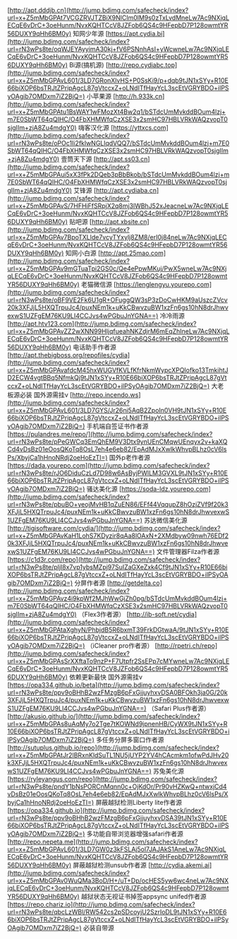 [http://apt.dddjb.cn](http://jump.bdimg.com/safecheck/index?url=x+Z5mMbGPAt7VCGZRVJTZBiX9NlCIm0lM9s0zTxLvdMneLw7Ac9NXjqLECqE6vDrC+3oeHunm/NvxKQHTCcV8JZFob6QS4c9HFepbD7P128owmtYR56DUXY9qHh6BM0y) 知网少年源
[https://apt.cydia.bi](http://jump.bdimg.com/safecheck/index?url=rN3wPs8te/oqWJEYAyyimA30kj+fV6PSNnhAsI+yWcwneLw7Ac9NXjqLECqE6vDrC+3oeHunm/NvxKQHTCcV8JZFob6QS4c9HFepbD7P128owmtYR56DUXY9qHh6BM0y) Bi源(搞机源)
[http://repo.cydiabc.top](http://jump.bdimg.com/safecheck/index?url=x+Z5mMbGPAvL601/3LD7GRonXlvHS+P0SsKi9/p+dqb9tJN1xSYy+R10E66biXOP6bsTRJtZPripAgcL87gVtccxZ+oLNdITfHayYcL3scEtVGRYBDO+ilPSyOAgib7OMDxm7iZ2BjQ=) 小苹果源
[http://h.933k.cn](http://jump.bdimg.com/safecheck/index?url=x+Z5mMbGPAtu1BsWAY1wFMozXt4Bw2q1/bSTdcUmMvkddBOum4lzj+m7E0SbWT64qQIHC/O4FbXHMWfqCzXSE3x2smHC97HBLVRkWAQzvopT0sjgIIm+zjA8Zu4mdgY0) 嗨客汉化源
[https://yttxcs.com](http://jump.bdimg.com/safecheck/index?url=rN3wPs8te/oPOc1Ii2fklwNGLlqdVQQ7/bSTdcUmMvkddBOum4lzj+m7E0SbWT64qQIHC/O4FbXHMWfqCzXSE3x2smHC97HBLVRkWAQzvopT0sjgIIm+zjA8Zu4mdgY0) 壹筒天下源
[http://apt.ss03.cn](http://jump.bdimg.com/safecheck/index?url=x+Z5mMbGPAui5xX3fPk2DQeb3pBbBkob/bSTdcUmMvkddBOum4lzj+m7E0SbWT64qQIHC/O4FbXHMWfqCzXSE3x2smHC97HBLVRkWAQzvopT0sjgIIm+zjA8Zu4mdgY0) 艾锋源
[http://apt.cydiaba.cn](http://jump.bdimg.com/safecheck/index?url=x+Z5mMbGPAvS/7HFHiFfSRpjX2q8mj3lWBhJ52xJeacneLw7Ac9NXjqLECqE6vDrC+3oeHunm/NvxKQHTCcV8JZFob6QS4c9HFepbD7P128owmtYR56DUXY9qHh6BM0y) 贴吧源
[http://apt.xbsite.cn](http://jump.bdimg.com/safecheck/index?url=x+Z5mMbGPAv7BpoTXLlde7vcyTYxylj8ZM8/erI0j84neLw7Ac9NXjqLECqE6vDrC+3oeHunm/NvxKQHTCcV8JZFob6QS4c9HFepbD7P128owmtYR56DUXY9qHh6BM0y) 知网小白源
[http://apt.25mao.com](http://jump.bdimg.com/safecheck/index?url=x+Z5mMbGPAv9mGTuaTpi2GS0c/Qe4ePpwMKuj/PwX5wneLw7Ac9NXjqLECqE6vDrC+3oeHunm/NvxKQHTCcV8JZFob6QS4c9HFepbD7P128owmtYR56DUXY9qHh6BM0y) 老猫微信源
[https://lenglengyu.yourepo.com](http://jump.bdimg.com/safecheck/index?url=rN3wPs8te/oBF9VE2Fk6U1gR+OFuggQW3sP3zDoCwHKM9aUszcZVcv20k3XFJjL5HXQTrpuJc4/puxNEm1k+uKkCBwvzuBW1xzFn6gs10hN8drJhwvexwS1UZFgEM76KU9LI4CCJvs4wPGbuJnYGNA==) 冷冷雨源
[http://apt.htv123.com](http://jump.bdimg.com/safecheck/index?url=x+Z5mMbGPAvZZ2wXNN99HIjqfueahNKZdjrM6mEqZhIneLw7Ac9NXjqLECqE6vDrC+3oeHunm/NvxKQHTCcV8JZFob6QS4c9HFepbD7P128owmtYR56DUXY9qHh6BM0y) 电话助手作者源
[http://apt.thebigboss.org/repofiles/cydia](http://jump.bdimg.com/safecheck/index?url=x+Z5mMbGPAvafdcM45hxWUGVfKVLfKfrNkmWypcXPQIofko13TmkihtJD2ECW4vgtBBq5NfmkQj9tJN1xSYy+R10E66biXOP6bsTRJtZPripAgcL87gVtccxZ+oLNdITfHayYcL3scEtVGRYBDO+ilPSyOAgib7OMDxm7iZ2BjQ=) 大老板源必装 国外源需挂v
[http://repo.incendo.ws](http://jump.bdimg.com/safecheck/index?url=x+Z5mMbGPAvL601/3LD7GYS/Jr26ni5AqB2ZpoIn0VH9tJN1xSYy+R10E66biXOP6bsTRJtZPripAgcL87gVtccxZ+oLNdITfHayYcL3scEtVGRYBDO+ilPSyOAgib7OMDxm7iZ2BjQ=) 手机端自签证书作者源
[https://pulandres.me/repo/](http://jump.bdimg.com/safecheck/index?url=rN3wPs8te/pPeGWCq3EmQhEM9V3Dtx9ynUEnCMqwUEnqyx2v+kaXQCd4vDsBz01eOosQKoTq8OsL7eh4e6eb82/EpAdMJxXwlkWhvpBLhz0cV6lsPs/XbyjCa1hHnoNRdj2oeHoEzTI=) 国外p老作者源
[https://dada.yourepo.com](http://jump.bdimg.com/safecheck/index?url=rN3wPs8te/rJO6DiduCzLd7D98w6AsByjPWlLM3GVXL9tJN1xSYy+R10E66biXOP6bsTRJtZPripAgcL87gVtccxZ+oLNdITfHayYcL3scEtVGRYBDO+ilPSyOAgib7OMDxm7iZ2BjQ=) 骚达美化源
[https://soda-ldz.yourepo.com](http://jump.bdimg.com/safecheck/index?url=rN3wPs8te/pbuBO+yeojMvHB1qZuEN86/EFf44VqqupZ8hOzjZVf9f20k3XFJjL5HXQTrpuJc4/puxNEm1k+uKkCBwvzuBW1xzFn6gs10hN8drJhwvexwS1UZFgEM76KU9LI4CCJvs4wPGbuJnYGNA==) 苏达微信美化源
[http://tigisoftware.com/cydia/](http://jump.bdimg.com/safecheck/index?url=x+Z5mMbGPAvKaH1LohS7KDyzir8qAa8lOAxN+2XMdbyw09nwh76EDf20k3XFJjL5HXQTrpuJc4/puxNEm1k+uKkCBwvzuBW1xzFn6gs10hN8drJhwvexwS1UZFgEM76KU9LI4CCJvs4wPGbuJnYGNA==) 文件管理器Filza作者源
[https://c1d3r.com/repo](http://jump.bdimg.com/safecheck/index?url=rN3wPs8te/pljI8x7vp1ybsMZpj97SuIZaGXeZxk4Cf9tJN1xSYy+R10E66biXOP6bsTRJtZPripAgcL87gVtccxZ+oLNdITfHayYcL3scEtVGRYBDO+ilPSyOAgib7OMDxm7iZ2BjQ=) 分屏作者源
[http://getdelta.co](http://jump.bdimg.com/safecheck/index?url=x+Z5mMbGPAvz4i9kpWf2MJhWwGjZh0pg/bSTdcUmMvkddBOum4lzj+m7E0SbWT64qQIHC/O4FbXHMWfqCzXSE3x2smHC97HBLVRkWAQzvopT0sjgIIm+zjA8Zu4mdgY0) （Flex3作者源）
[http://ib-soft.net/cydia](http://jump.bdimg.com/safecheck/index?url=x+Z5mMbGPAtaXghyN/PhbjdB5R6bxmT39FrkDGtwaA/9tJN1xSYy+R10E66biXOP6bsTRJtZPripAgcL87gVtccxZ+oLNdITfHayYcL3scEtVGRYBDO+ilPSyOAgib7OMDxm7iZ2BjQ=) （iCleaner pro作者源）
[http://rpetri.ch/repo](http://jump.bdimg.com/safecheck/index?url=x+Z5mMbGPAsSrXXftaTo9nzP+F7Utpfr2SsEPp7cMYwneLw7Ac9NXjqLECqE6vDrC+3oeHunm/NvxKQHTCcV8JZFob6QS4c9HFepbD7P128owmtYR56DUXY9qHh6BM0y) 依赖更新最快 国外源需挂v
[https://opa334.github.io/beta](http://jump.bdimg.com/safecheck/index?url=rN3wPs8te/ppv9oBHhB2wzFMzgB6pFxGjjuyhxvDSA0BFOkh3ja0G/20k3XFJjL5HXQTrpuJc4/puxNEm1k+uKkCBwvzuBW1xzFn6gs10hN8drJhwvexwS1UZFgEM76KU9LI4CCJvs4wPGbuJnYGNA==) （Safari Plus作者源）
[http://akusio.github.io/](http://jump.bdimg.com/safecheck/index?url=x+Z5mMbGPAs8uAqMy7o2Tge7tKOWNd9jpnenHB/CyWX9tJN1xSYy+R10E66biXOP6bsTRJtZPripAgcL87gVtccxZ+oLNdITfHayYcL3scEtVGRYBDO+ilPSyOAgib7OMDxm7iZ2BjQ=) 多任务分屏多窗口作者源
[http://sutuplus.github.io/repo](http://jump.bdimg.com/safecheck/index?url=x+Z5mMbGPAtJr2lBRxnKldSuTL1NU5jUYP2YV4hCAcmkm1ofwPdJHv20k3XFJjL5HXQTrpuJc4/puxNEm1k+uKkCBwvzuBW1xzFn6gs10hN8drJhwvexwS1UZFgEM76KU9LI4CCJvs4wPGbuJnYGNA==) 苏兔美化源
[https://ryleyangus.com/repo](http://jump.bdimg.com/safecheck/index?url=rN3wPs8te/pndY1bNsPORCnMqnn0c+OjKdOr/Pr90vHZKwQ+ntwxjCd4vDsBz01eOosQKoTq8OsL7eh4e6eb82/EpAdMJxXwlkWhvpBLhz0cV6lsPs/XbyjCa1hHnoNRdj2oeHoEzTI=) 屏蔽越狱检测Liberty lite作者源
[https://opa334.github.io](http://jump.bdimg.com/safecheck/index?url=rN3wPs8te/ppv9oBHhB2wzFMzgB6pFxGjjuyhxvDSA39tJN1xSYy+R10E66biXOP6bsTRJtZPripAgcL87gVtccxZ+oLNdITfHayYcL3scEtVGRYBDO+ilPSyOAgib7OMDxm7iZ2BjQ=) 多功能自带浏览器增强safari作者源
[http://repo.nepeta.me](http://jump.bdimg.com/safecheck/index?url=x+Z5mMbGPAvL601/3LD7GW0z3kFSLAj5ol7JAJAkS1AneLw7Ac9NXjqLECqE6vDrC+3oeHunm/NvxKQHTCcV8JZFob6QS4c9HFepbD7P128owmtYR56DUXY9qHh6BM0y) 屏蔽越狱检测unsub作者源
[http://cydia.akemi.ai](http://jump.bdimg.com/safecheck/index?url=x+Z5mMbGPAv0WuQMa3BoD/H+/uT+Dp/ocHES5yw6wc4neLw7Ac9NXjqLECqE6vDrC+3oeHunm/NvxKQHTCcV8JZFob6QS4c9HFepbD7P128owmtYR56DUXY9qHh6BM0y) 越狱状态无视证书掉签appsync unifed作者源
[https://repo.chariz.io](http://jump.bdimg.com/safecheck/index?url=rN3wPs8te/qbcLzWBl/RW542cs2pSDcoyjU2SzrIoDL9tJN1xSYy+R10E66biXOP6bsTRJtZPripAgcL87gVtccxZ+oLNdITfHayYcL3scEtVGRYBDO+ilPSyOAgib7OMDxm7iZ2BjQ=) 必装自带源